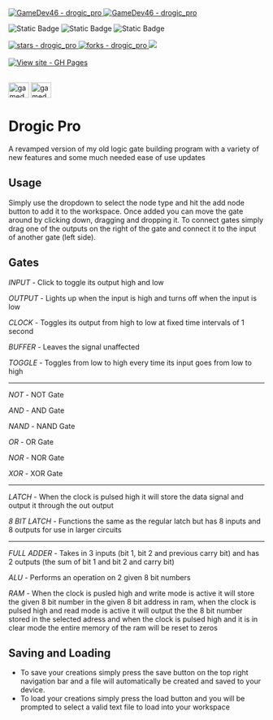 <a href="https://github.com/GameDev46" title="Go to GitHub repo">
    <img src="https://img.shields.io/static/v1?label=GameDev46&message=|&color=Green&logo=github&style=for-the-badge&labelColor=1f1f22" alt="GameDev46 - drogic_pro">
    <img src="https://img.shields.io/badge/Version-0.8.3-green?style=for-the-badge&labelColor=1f1f22&color=Green" alt="GameDev46 - drogic_pro">
</a>


![Static Badge](https://img.shields.io/badge/--1f1f22?style=for-the-badge&logo=HTML5)
![Static Badge](https://img.shields.io/badge/--1f1f22?style=for-the-badge&logo=CSS3&logoColor=6060ef)
![Static Badge](https://img.shields.io/badge/--1f1f22?style=for-the-badge&logo=JavaScript)
    
<a href="https://github.com/GameDev46/drogic_pro/stargazers">
    <img src="https://img.shields.io/github/stars/GameDev46/drogic_pro?style=for-the-badge&labelColor=1f1f22" alt="stars - drogic_pro">
</a>
<a href="https://github.com/GameDev46/drogic_pro/forks">
    <img src="https://img.shields.io/github/forks/GameDev46/drogic_pro?style=for-the-badge&labelColor=1f1f22" alt="forks - drogic_pro">
</a>
<a href="https://github.com/GameDev46/drogic_pro/issues">
    <img src="https://img.shields.io/github/issues/GameDev46/drogic_pro?style=for-the-badge&labelColor=1f1f22&color=blue"/>
 </a>

<br>
<br>

<div align="left">
<a href="https://gamedev46.github.io/drogic_pro/drogicPro/">
    <img src="https://img.shields.io/badge/View_site-GH_Pages-2ea44f?style=for-the-badge&labelColor=1f1f22" alt="View site - GH Pages">
</a>
</div>

<br>

<p align="left">
<a href="https://twitter.com/gamedev46" target="blank"><img align="center" src="https://raw.githubusercontent.com/rahuldkjain/github-profile-readme-generator/master/src/images/icons/Social/twitter.svg" alt="gamedev46" height="30" width="40" /></a>
<a href="https://www.youtube.com/c/gamedev46" target="blank"><img align="center" src="https://raw.githubusercontent.com/rahuldkjain/github-profile-readme-generator/master/src/images/icons/Social/youtube.svg" alt="gamedev46" height="30" width="40" /></a>
</p>

# Drogic Pro

A revamped version of my old logic gate building program with a variety of new features and some much needed ease of use updates

## Usage

Simply use the dropdown to select the node type and hit the add node button to add it to the workspace. Once added you can move the gate around by clicking down, dragging and dropping it. To connect gates simply drag one of the outputs on the right of the gate and connect it to the input of another gate (left side).

## Gates

*INPUT* - Click to toggle its output high and low

*OUTPUT* - Lights up when the input is high and turns off when the input is low

*CLOCK* - Toggles its output from high to low at fixed time intervals of 1 second

*BUFFER* - Leaves the signal unaffected

*TOGGLE* - Toggles from low to high every time its input goes from low to high

--------

*NOT* - NOT Gate

*AND* - AND Gate

*NAND* - NAND Gate

*OR* - OR Gate

*NOR* - NOR Gate

*XOR* - XOR Gate

--------

*LATCH* - When the clock is pulsed high it will store the data signal and output it through the out output

*8 BIT LATCH* - Functions the same as the regular latch but has 8 inputs and 8 outputs for use in larger circuits

--------

*FULL ADDER* - Takes in 3 inputs (bit 1, bit 2 and previous carry bit) and has 2 outputs (the sum of bit 1 and bit 2 and carry bit)

*ALU* - Performs an operation on 2 given 8 bit numbers

*RAM* - When the clock is pusled high and write mode is active it will store the given 8 bit number in the given 8 bit address in ram, when the clock is pulsed high and read mode is active it will output the the 8 bit number stored in the selected adress and when the clock is pulsed high and it is in clear mode the entire memory of the ram will be reset to zeros

## Saving and Loading

- To save your creations simply press the save button on the top right navigation bar and a file will automatically be created and saved to your device.
- To load your creations simply press the load button and you will be prompted to select a valid text file to load into your workspace

